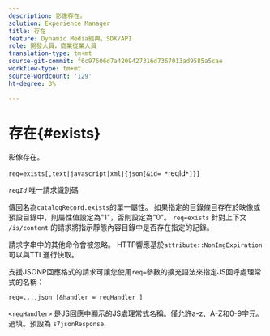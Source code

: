 ```yaml
---
description: 影像存在。
solution: Experience Manager
title: 存在
feature: Dynamic Media經典，SDK/API
role: 開發人員，商業從業人員
translation-type: tm+mt
source-git-commit: f6c97606d7a4209427316d7367013ad9585a5cae
workflow-type: tm+mt
source-wordcount: '129'
ht-degree: 3%

---
```



# 存在{#exists}

影像存在。

`req=exists[,text|javascript|xml|{json[&id= *`reqId`*]}]`

*`reqId`* 唯一請求識別碼

傳回名為`catalogRecord.exists`的單一屬性。 如果指定的目錄條目存在於映像或預設目錄中，則屬性值設定為&quot;1&quot;，否則設定為&quot;0&quot;。 `req=exists` 針對上下文 `/is/content` 的請求將指示靜態內容目錄中是否存在指定的記錄。

請求字串中的其他命令會被忽略。 HTTP響應基於`attribute::NonImgExpiration`可以與TTL進行快取。

支援JSONP回應格式的請求可讓您使用`req=`參數的擴充語法來指定JS回呼處理常式的名稱：

`req=...,json [&handler = reqHandler ]`

`<reqHandler>` 是JS回應中顯示的JS處理常式名稱。僅允許a-z、A-Z和0-9字元。 選填。預設為 `s7jsonResponse`.
